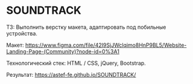 # SOUNDTRACK

ТЗ: Выполнить верстку макета, адаптировать под побильные устройства.

Макет: https://www.figma.com/file/42I9SjJWclqimo8HnP9BL5/Website-Landing-Page-(Community)?node-id=0%3A1

Технологический стек: HTML / CSS, jQuery, Bootstrap.

Результат: https://astef-fe.github.io/SOUNDTRACK/



